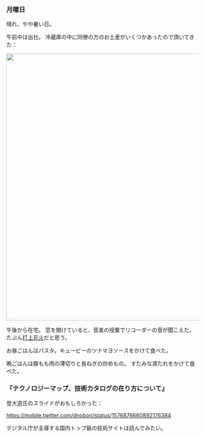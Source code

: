 ### 月曜日

晴れ、やや暑い日。

午前中は出社。
冷蔵庫の中に同僚の方のお土産がいくつかあったので頂いてきた：

<img src="https://i.imgur.com/1yir0uB.jpg" width="700">

午後から在宅。
窓を開けていると、音楽の授業でリコーダーの音が聞こえた。
たぶん[打上花火](https://www.youtube.com/watch?v=-tKVN2mAKRI)だと思う。

お昼ごはんはパスタ。キューピーのツナマヨソースをかけて食べた。

晩ごはんは豚もも肉の薄切りと長ねぎの炒めもの。
すたみな源たれをかけて食べた。

### 『テクノロジーマップ、技術カタログの在り方について』

登大遊氏のスライドがおもしろかった：

https://mobile.twitter.com/dnobori/status/1576876660892176384

デジタル庁が主導する国内トップ級の技術サイトは読んでみたい。